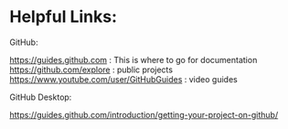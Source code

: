 Helpful Links:
==============



GitHub:

https://guides.github.com                               : This is where to go for documentation
https://github.com/explore                              : public projects
https://www.youtube.com/user/GitHubGuides               : video guides


GitHub Desktop:

https://guides.github.com/introduction/getting-your-project-on-github/